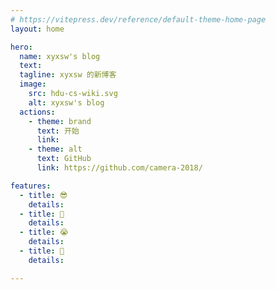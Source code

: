 ```yaml
---
# https://vitepress.dev/reference/default-theme-home-page
layout: home

hero:
  name: xyxsw's blog
  text: 
  tagline: xyxsw 的新博客
  image:
    src: hdu-cs-wiki.svg
    alt: xyxsw's blog
  actions:
    - theme: brand
      text: 开始
      link: 
    - theme: alt
      text: GitHub
      link: https://github.com/camera-2018/

features:
  - title: 😎
    details: 
  - title: 🤧
    details:
  - title: 😭
    details:
  - title: 🤣
    details:

---
```

